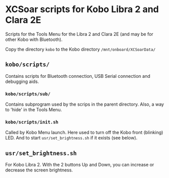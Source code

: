 # XCSoar scripts for Kobo Libra 2 and Clara 2E
Scripts for the Tools Menu for the Libra 2 and Clara 2E (and may be for other Kobo with Bluetooth).

Copy the directory ``kobo`` to the Kobo directory ``/mnt/onboard/XCSoarData/`` 

## ``kobo/scripts/``
Contains scripts for Bluetooth connection, USB Serial connection and debugging aids.

### ``kobo/scripts/sub/``
Contains subprogram used by the scrips in the parent directory. Also, a way to 'hide' in the Tools Menu.

### ``kobo/scripts/init.sh``
Called by Kobo Menu launch. Here used to turn off the Kobo front (blinking) LED. And to start ``usr/set_brightness.sh``
if it exists (see below).

## ``usr/set_brightness.sh``
For Kobo Libra 2. With the 2 buttons Up and Down, you can increase or decrease the screen brightness.